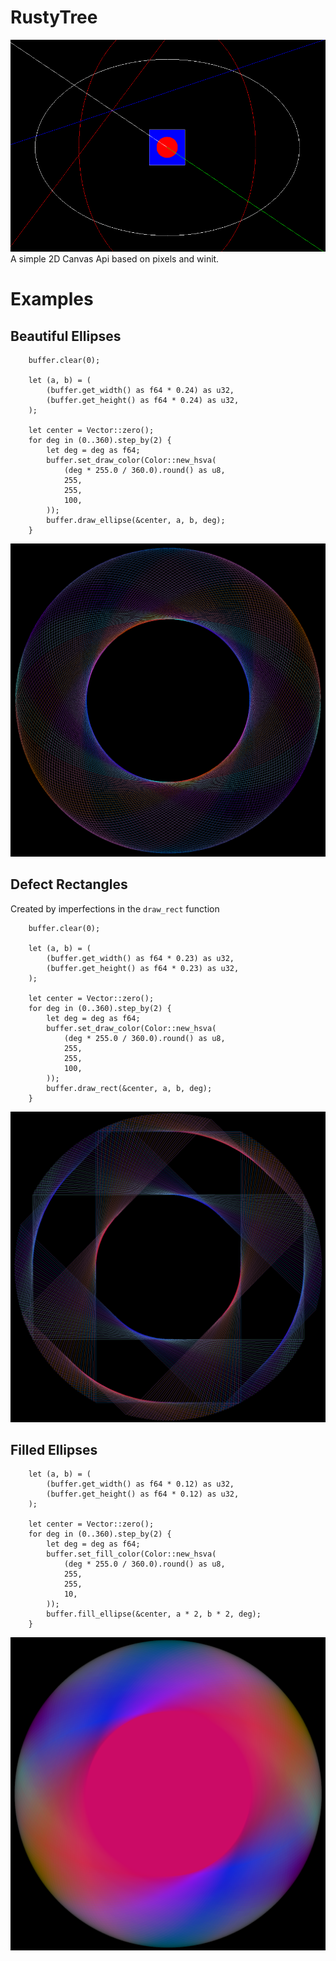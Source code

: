 # RustyTree
![THE Test image](Test.png)
A simple 2D Canvas Api based on pixels and winit.

# Examples

## Beautiful Ellipses
```
    buffer.clear(0);

    let (a, b) = (
        (buffer.get_width() as f64 * 0.24) as u32,
        (buffer.get_height() as f64 * 0.24) as u32,
    );

    let center = Vector::zero();
    for deg in (0..360).step_by(2) {
        let deg = deg as f64;
        buffer.set_draw_color(Color::new_hsva(
            (deg * 255.0 / 360.0).round() as u8,
            255,
            255,
            100,
        ));
        buffer.draw_ellipse(&center, a, b, deg);
    }
```
![Beautiful Ellipses](RotatedEllipses.png)

## Defect Rectangles
Created by imperfections in the `draw_rect` function
```
    buffer.clear(0);

    let (a, b) = (
        (buffer.get_width() as f64 * 0.23) as u32,
        (buffer.get_height() as f64 * 0.23) as u32,
    );

    let center = Vector::zero();
    for deg in (0..360).step_by(2) {
        let deg = deg as f64;
        buffer.set_draw_color(Color::new_hsva(
            (deg * 255.0 / 360.0).round() as u8,
            255,
            255,
            100,
        ));
        buffer.draw_rect(&center, a, b, deg);
    }
```
![Defect Rectangles](DefectRectangles.png)

## Filled Ellipses
```
    let (a, b) = (
        (buffer.get_width() as f64 * 0.12) as u32,
        (buffer.get_height() as f64 * 0.12) as u32,
    );

    let center = Vector::zero();
    for deg in (0..360).step_by(2) {
        let deg = deg as f64;
        buffer.set_fill_color(Color::new_hsva(
            (deg * 255.0 / 360.0).round() as u8,
            255,
            255,
            10,
        ));
        buffer.fill_ellipse(&center, a * 2, b * 2, deg);
    }
```
![Filles Ellipses](FilledEllipses.png)